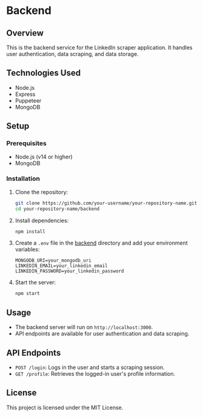 # Backend

## Overview
This is the backend service for the LinkedIn scraper application. It handles user authentication, data scraping, and data storage.

## Technologies Used
- Node.js
- Express
- Puppeteer
- MongoDB

## Setup

### Prerequisites
- Node.js (v14 or higher)
- MongoDB

### Installation
1. Clone the repository:
    ```sh
    git clone https://github.com/your-username/your-repository-name.git
    cd your-repository-name/backend
    ```

2. Install dependencies:
    ```sh
    npm install
    ```

3. Create a `.env` file in the [backend](http://_vscodecontentref_/0) directory and add your environment variables:
    ```env
    MONGODB_URI=your_mongodb_uri
    LINKEDIN_EMAIL=your_linkedin_email
    LINKEDIN_PASSWORD=your_linkedin_password
    ```

4. Start the server:
    ```sh
    npm start
    ```

## Usage
- The backend server will run on `http://localhost:3000`.
- API endpoints are available for user authentication and data scraping.

## API Endpoints
- `POST /login`: Logs in the user and starts a scraping session.
- `GET /profile`: Retrieves the logged-in user's profile information.

## License
This project is licensed under the MIT License.